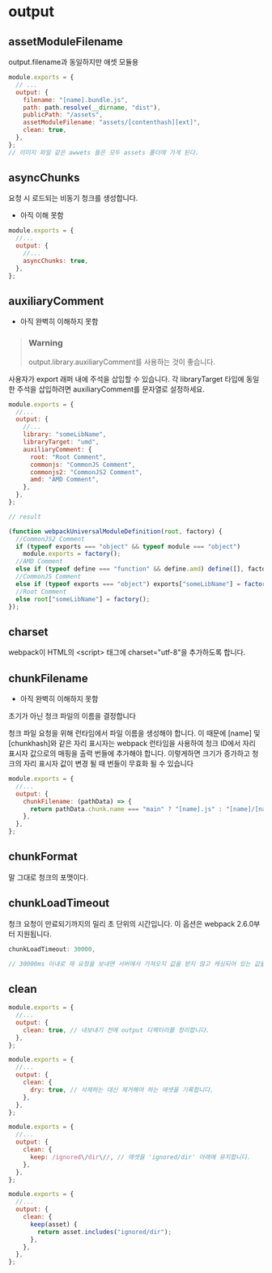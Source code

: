 # output

## assetModuleFilename

output.filename과 동일하지만 애셋 모듈용

```js
module.exports = {
  // ...
  output: {
    filename: "[name].bundle.js",
    path: path.resolve(__dirname, "dist"),
    publicPath: "/assets",
    assetModuleFilename: "assets/[contenthash][ext]",
    clean: true,
  },
};
// 이미지 파일 같은 awwets 들은 모두 assets 폴더에 가게 된다.
```

## asyncChunks

요청 시 로드되는 비동기 청크를 생성합니다.

- 아직 이해 못함

```js
module.exports = {
  //...
  output: {
    //...
    asyncChunks: true,
  },
};
```

## auxiliaryComment

- 아직 완벽히 이해하지 못함

> ### Warning
>
> output.library.auxiliaryComment를 사용하는 것이 좋습니다.

사용자가 export 래퍼 내에 주석을 삽입할 수 있습니다. 각 libraryTarget 타입에 동일한 주석을 삽입하려면 auxiliaryComment를 문자열로 설정하세요.

```js
module.exports = {
  //...
  output: {
    //...
    library: "someLibName",
    libraryTarget: "umd",
    auxiliaryComment: {
      root: "Root Comment",
      commonjs: "CommonJS Comment",
      commonjs2: "CommonJS2 Comment",
      amd: "AMD Comment",
    },
  },
};

// result

(function webpackUniversalModuleDefinition(root, factory) {
  //CommonJS2 Comment
  if (typeof exports === "object" && typeof module === "object")
    module.exports = factory();
  //AMD Comment
  else if (typeof define === "function" && define.amd) define([], factory);
  //CommonJS Comment
  else if (typeof exports === "object") exports["someLibName"] = factory();
  //Root Comment
  else root["someLibName"] = factory();
});
```

## charset

webpack이 HTML의 <script\> 태그에 charset="utf-8"을 추가하도록 합니다.

## chunkFilename

- 아직 완벽히 이해하지 못함

초기가 아닌 청크 파일의 이름을 결정합니다

청크 파일 요청을 위해 런타임에서 파일 이름을 생성해야 합니다. 이 때문에 [name] 및 [chunkhash]와 같은 자리 표시자는 webpack 런타임을 사용하여 청크 ID에서 자리 표시자 값으로의 매핑을 출력 번들에 추가해야 합니다. 이렇게하면 크기가 증가하고 청크의 자리 표시자 값이 변경 될 때 번들이 무효화 될 수 있습니다

```js
module.exports = {
  //...
  output: {
    chunkFilename: (pathData) => {
      return pathData.chunk.name === "main" ? "[name].js" : "[name]/[name].js";
    },
  },
};
```

## chunkFormat

말 그대로 청크의 포맷이다.

## chunkLoadTimeout

청크 요청이 만료되기까지의 밀리 초 단위의 시간입니다. 이 옵션은 webpack 2.6.0부터 지원됩니다.

```js
chunkLoadTimeout: 30000,

// 30000ms 이내로 재 요청을 보내면 서버에서 가져오지 값을 받지 않고 캐싱되어 있는 값을 사용
```

## clean

```js
module.exports = {
  //...
  output: {
    clean: true, // 내보내기 전에 output 디렉터리를 정리합니다.
  },
};

module.exports = {
  //...
  output: {
    clean: {
      dry: true, // 삭제하는 대신 제거해야 하는 애셋을 기록합니다.
    },
  },
};

module.exports = {
  //...
  output: {
    clean: {
      keep: /ignored\/dir\//, // 애셋을 'ignored/dir' 아래에 유지합니다.
    },
  },
};

module.exports = {
  //...
  output: {
    clean: {
      keep(asset) {
        return asset.includes("ignored/dir");
      },
    },
  },
};
```
